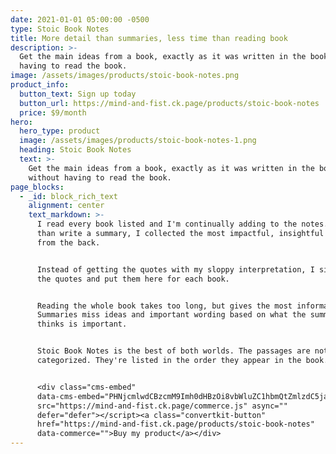 ```yaml
---
date: 2021-01-01 05:00:00 -0500
type: Stoic Book Notes
title: More detail than summaries, less time than reading book
description: >-
  Get the main ideas from a book, exactly as it was written in the book, without
  having to read the book.
image: /assets/images/products/stoic-book-notes.png
product_info:
  button_text: Sign up today
  button_url: https://mind-and-fist.ck.page/products/stoic-book-notes
  price: $9/month
hero:
  hero_type: product
  image: /assets/images/products/stoic-book-notes-1.png
  heading: Stoic Book Notes
  text: >-
    Get the main ideas from a book, exactly as it was written in the book,
    without having to read the book.
page_blocks:
  - _id: block_rich_text
    alignment: center
    text_markdown: >-
      I read every book listed and I'm continually adding to the notes. Rather
      than write a summary, I collected the most impactful, insightful passages
      from the back.


      Instead of getting the quotes with my sloppy interpretation, I simply pull
      the quotes and put them here for each book.


      Reading the whole book takes too long, but gives the most information.
      Summaries miss ideas and important wording based on what the summarizer
      thinks is important.


      Stoic Book Notes is the best of both worlds. The passages are not
      categorized. They're listed in the order they appear in the book.


      <div class="cms-embed"
      data-cms-embed="PHNjcmlwdCBzcmM9Imh0dHBzOi8vbWluZC1hbmQtZmlzdC5jay5wYWdlL2NvbW1lcmNlLmpzIiBhc3luYyBkZWZlcj48L3NjcmlwdD4KPGEgY2xhc3M9ImNvbnZlcnRraXQtYnV0dG9uIiBocmVmPSJodHRwczovL21pbmQtYW5kLWZpc3QuY2sucGFnZS9wcm9kdWN0cy9zdG9pYy1ib29rLW5vdGVzIiBkYXRhLWNvbW1lcmNlPkJ1eSBteSBwcm9kdWN0PC9hPg=="><script
      src="https://mind-and-fist.ck.page/commerce.js" async=""
      defer="defer"></script><a class="convertkit-button"
      href="https://mind-and-fist.ck.page/products/stoic-book-notes"
      data-commerce="">Buy my product</a></div>
---
```

